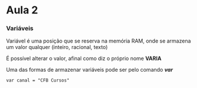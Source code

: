 # Aula 2

### 	Variáveis

Variável é uma posição que se reserva na memória RAM, onde se armazena um valor qualquer (inteiro, racional, texto)

É possível alterar o valor, afinal como diz o próprio nome **VARIA**

Uma das formas de armazenar variáveis pode ser pelo comando ***var***

```html
var canal = "CFB Cursos"
```